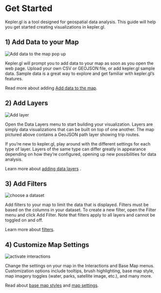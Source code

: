 # Get Started

Kepler.gl is a tool designed for geospatial data analysis. This guide will help you get started creating visualizations in kepler.gl.


## 1) Add Data to your Map

![Add data to the map pop up](https://d1a3f4spazzrp4.cloudfront.net/kepler.gl/documentation/image42.png "Add data to the map pop up")

Kepler.gl will prompt you to add data to your map as soon as you open the web page. Upload your own CSV or GEOJSON file, or add kepler.gl sample data.
Sample data is a great way to explore and get familiar with kepler.gl’s features.

Read more about adding [Add data to the map](./b-kepler-gl-workflow/a-add-data-to-the-map.md).


## 2) Add Layers

![Add layer](https://d1a3f4spazzrp4.cloudfront.net/kepler.gl/documentation/image16.png "Add layer")

Open the Data Layers menu to start building your visualization. Layers are simply data visualizations that can be built on top of one another. The map pictured above contains a GeoJSON path layer showing trip routes.

If you’re new to kepler.gl, play around with the different settings for each type of layer. Layers of the same type can differ greatly in appearance depending on how they’re configured, opening up new possibilities for data analysis.

Learn more about [adding data layers](./b-kepler-gl-workflow/b-add-data-layers/a-adding-data-layers.md)
.

## 3) Add Filters

![choose a dataset](https://d1a3f4spazzrp4.cloudfront.net/kepler.gl/documentation/image29.png "choose a dataset")

Add filters to your map to limit the data that is displayed. Filters must be based on the columns in your dataset. To create a new filter, open the Filter menu and click Add Filter. Note that filters apply to all layers and cannot be toggled on and off.

Learn more about [filters](./e-filters.md).

## 4) Customize Map Settings

![activate interactions](https://d1a3f4spazzrp4.cloudfront.net/kepler.gl/documentation/image32.png "activate interactions")

Change the settings on your map in the Interactions and Base Map menus. Customization options include tooltips, brush highlighting, base map style, map imagery toggles (water, parks, satellite image, etc.), and many more.

Read about [base map styles](./f-map-styles/1-base-map-styles.md) and [map settings](./g-map-settings.md).
